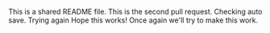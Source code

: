 This is a shared README file. 
This is the second pull request.
Checking auto save.
Trying again
Hope this works!
Once again we'll try to make this work.
